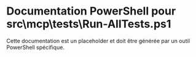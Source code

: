 # Documentation PowerShell pour src\mcp\tests\Run-AllTests.ps1

Cette documentation est un placeholder et doit être générée par un outil PowerShell spécifique.
